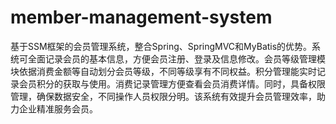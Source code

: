 # member-management-system
基于SSM框架的会员管理系统，整合Spring、SpringMVC和MyBatis的优势。系统可全面记录会员的基本信息，方便会员注册、登录及信息修改。会员等级管理模块依据消费金额等自动划分会员等级，不同等级享有不同权益。积分管理能实时记录会员积分的获取与使用。消费记录管理方便查看会员消费详情。同时，具备权限管理，确保数据安全，不同操作人员权限分明。该系统有效提升会员管理效率，助力企业精准服务会员。
